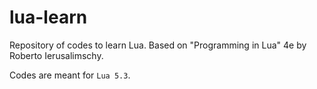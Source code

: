# lua-learn
Repository of codes to learn Lua. Based on "Programming in Lua" 4e by Roberto Ierusalimschy.

Codes are meant for `Lua 5.3`.
